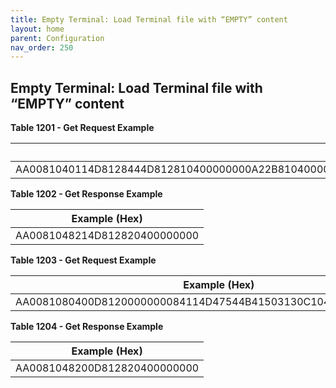 ```yaml
---
title: Empty Terminal: Load Terminal file with “EMPTY” content
layout: home
parent: Configuration
nav_order: 250
---
```


## Empty Terminal: Load Terminal file with “EMPTY” content

**Table 1201 - Get Request Example**

| Example (Hex) |
|----|
| AA0081040114D8128444D812810400000000A22B8104000000118201048320543666037C01700B9215F365346E7C883290F201E0D844D9F32B0D05A098B519A30A81083030303030303030870101 |

**Table 1202 - Get Response Example**

| Example (Hex)                |
|------------------------------|
| AA0081048214D812820400000000 |

**Table 1203 - Get Request Example**

| Example (Hex)                                                  |
|----------------------------------------------------------------|
| AA0081080400D8120000000084114D47544B41503130C10400000000CE01AA |

**Table 1204 - Get Response Example**

| Example (Hex)                |
|------------------------------|
| AA0081048200D812820400000000 |

#####